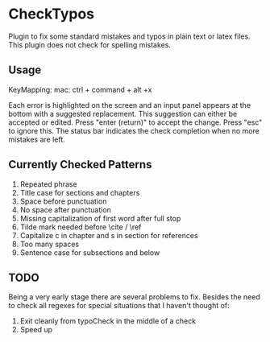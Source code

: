 CheckTypos
==========

Plugin to fix some standard mistakes and typos in plain text or
latex files. This plugin does not check for spelling mistakes.

Usage
-----

KeyMapping:
mac: ctrl + command + alt +x

Each error is highlighted on the screen and an input panel appears
at the bottom with a suggested replacement. This suggestion can
either be accepted or edited. Press "enter (return)" to accept the change.
Press "esc" to ignore this. The status bar indicates the check
completion when no more mistakes are left.

Currently Checked Patterns
--------------------------

1. Repeated phrase
2. Title case for sections and chapters
3. Space before punctuation
4. No space after punctuation
5. Missing capitalization of first word after full stop
6. Tilde mark needed before \cite / \ref
7. Capitalize c in chapter and s in section for references
8. Too many spaces
9. Sentence case for subsections and below

TODO
----

Being a very early stage there are several problems to fix. Besides
the need to check all regexes for special situations that I haven't
thought of:

1. Exit cleanly from typoCheck in the middle of a check
2. Speed up


